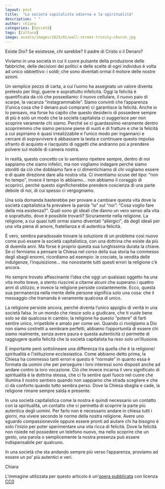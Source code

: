 ```yaml
---
layout: post
title:  "La società capitalista odierna e la spiritualità"
description: " "
author: chiara
categories: [Società]
tags: [Cultura]
image: assets/images/2025/01/wall-street-trinity-church.jpg
---
```

Esiste Dio?
Se esistesse, chi sarebbe? Il padre di Cristo o il Denaro?

Viviamo in una società in cui il cuore pulsante della produzione delle fabbriche, delle decisioni dei politici e delle scelte di ogni individuo è volta ad unico obbiettivo: i soldi; che sono diventati ormai il motore delle nostre azioni.

Un semplice pezzo di carta, a cui l’uomo ha assegnato un valore diventa pretesto per litigi, guerre e soprattutto infelicità.
Oggi la felicità è quantificata da ciò che possediamo: il nuovo cellulare, il nuovo paio di scarpe, la vacanza “instagrammabile”. Siamo convinti che l’apparenza (l’unica cosa che il denaro può comprare) ci garantisce la felicità. Anche io lo pensavo, ma forse ho capito che questo desiderio di possedere sempre di più è solo un modo che la società capitalista ci suggerisce per non scoprire veramente chi siamo. Perché se ci guardassimo veramente dentro scopriremmo che siamo persone piene di vuoti e di fratture e che la felicità a cui aspiriamo è quasi irrealizzabile e l’unico modo per ingannarci e cercare di sopravvivere è abbassare la testa e continuare questo impulso sfranto di acquisto e riacquisto di oggetti che andranno poi a prendere polvere sul mobile di camera nostra.

In realtà, questo concetto ce lo sentiamo ripetere sempre, dentro di noi sappiamo che siamo infelici, ma non vogliamo indagare perché siamo storditi da ciò che dobbiamo fare e ci dimentichiamo di chi vogliamo essere e di quale direzione dare alla nostra vita.
Ci inventiamo scuse del tipo: “non ho tempo”, invece il tempo lo abbiamo… non abbiamo il coraggio di scoprirci, perché questo significherebbe prendere coscienza di una parte debole di noi, di cui spesso ci vergogniamo.

Una sola domanda basterebbe per provare a cambiare questa vita dove la società capitalistica fa prevalere la parola “io” sul “noi”: “Cosa voglio fare della mia esistenza?”. Quali sono gli ideali che danno un vero senso alla vita e soprattutto, dove è possibile trovarli? Sicuramente nella religione.
La religione, a cui quasi tutti ormai siamo diventati “allergici”, dà degli ideali per una vita piena di amore, fratellanza e di autentica felicità.

È vero, sembra paradossale trovare la soluzione di un problema così nuovo come può essere la società capitalistica, con una dottrina che esiste da più di duemila anni. Ma forse è proprio questa sua lunghissima durata la chiave. Se ci fermiamo a pensare la Chiesa nel corso della sua storia ha commesso degli sbagli enormi, ricordiamo ad esempio: le crociate, la vendita delle indulgenze, l’inquisizione… ma nonostante tutti questi errori la religione c’è ancora.

Ho sempre trovato affascinante l’idea che oggi un qualsiasi oggetto ha una vita molto breve, a stento riuscirei a citarne alcuni che superano i quattro anni di utilizzo, e invece la religione persiste costantemente. Ecco, questa sua permanenza nella mente delle persone significa solo una cosa: che il messaggio che tramanda è veramente qualcosa di unico.

La religione persiste ancora, perché diventa l’unico appiglio di verità in una società falsa. In un mondo che riesce solo a giudicare, che ti vuole bene solo se dai qualcosa in cambio; la religione ha questo “potere” di farti sentire unico, irripetibile e amato per come sei. Quando ci rivolgiamo a Dio non siamo costretti a sembrare perfetti, abbiamo l’opportunità di essere chi siamo realmente, senza avere paura e questa autenticità ci permette di raggiugere quella felicità che la società capitalista ha reso solo un’illusione.

È importante però sottolineare una differenza tra quella che è la religione/ spiritualità e l’istituzione ecclesiastica. Come abbiamo detto prima, la Chiesa ha commesso tanti errori e questo è “normale” in quanto essa è formata da uomini che per perseguire i loro interessi sono disposti anche ad andare contro la loro vocazione.
Ciò che invece incarna il vero significato di spiritualità è la dottrina stessa, che ci fa sentire quel fuoco nel cuore che illumina il nostro sentiero quando non sappiamo che strada scegliere e che ci dà conforto quando tutto sembra perso. Dove la Chiesa sbaglia e cade, la religione rimane sempre salda e presente.

In una società capitalistica come la nostra è quindi necessario un contatto con la spiritualità, un contatto che ci permetta di scoprire la parte più autentica degli uomini. Per farlo non è necessario andare in chiesa tutti i giorni, ma vivere secondo le norme della nostra religione. Avere uno sguardo compassionevole oppure essere pronti ad aiutare chi ha bisogno è solo l’inizio per poter sperimentare una vita ricca di felicità. Dove la felicità non risiede nel possedere un telefono nuovo, ma nello scoprire che un gesto, una parola o semplicemente la nostra presenza può essere indispensabile per qualcuno.

In una società che sta andando sempre più verso l’apparenza, proviamo ad essere un po’ più autentici e veri.

Chiara



L'immagine utilizzata per questo articolo è un'[opera pubblicata](https://itoldya420.getarchive.net/amp/media/wall-street-and-trinity-church-new-york-095d9a) con licenza [CC0](https://creativecommons.org/publicdomain/zero/1.0/deed.it)